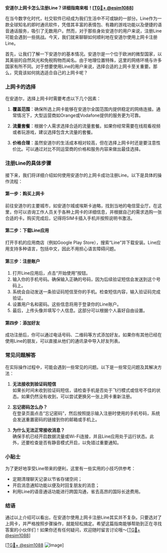 **安道尔上网卡怎么注册Line？详细指南来啦！[[TG💪+ @esim1088](https://t.me/s/esim1088)]**

在当今数字化时代，社交软件已经成为我们生活中不可或缺的一部分。Line作为一款全球知名的即时通讯软件，凭借其丰富的表情包、有趣的游戏功能以及便捷的语音通话服务，吸引了无数用户。然而，对于那些身处安道尔的用户来说，注册Line可能会遇到一些挑战。今天，我们就来聊聊如何顺利地在安道尔使用上网卡注册Line。

首先，让我们了解一下安道尔的基本情况。安道尔是一个位于欧洲的微型国家，以其美丽的自然风光和免税购物而闻名。由于地理位置特殊，这里的网络环境与许多国家有所不同。对于想要使用Line的用户来说，选择合适的上网卡至关重要。那么，究竟该如何挑选适合自己的上网卡呢？

### 上网卡的选择

在安道尔，选择上网卡时需要考虑以下几个因素：

1. **覆盖范围**：确保所选上网卡能够在安道尔全国范围内提供稳定的网络连接。通常情况下，大型运营商如Orange或Vodafone提供的服务更为可靠。
   
2. **流量套餐**：根据个人需求选择合适的流量套餐。如果你经常需要在线观看视频或者玩游戏，建议选择包含大流量的套餐。

3. **价格合理**：虽然安道尔的生活成本相对较高，但在选择上网卡时还是要注意性价比。可以通过对比不同运营商的价格和服务内容来做出最佳选择。

### 注册Line的具体步骤

接下来，我们将详细介绍如何使用安道尔的上网卡成功注册Line。以下是具体的操作流程：

#### 第一步：购买上网卡

前往安道尔的主要城市，如安道尔城或埃斯卡迪略，找到当地的电信营业厅。在这里，你可以咨询工作人员关于各种上网卡的详细信息，并根据自己的需求选购一张合适的卡。购买完成后，记得将SIM卡插入手机并按照说明书激活。

#### 第二步：下载Line应用

打开手机的应用商店（例如Google Play Store），搜索“Line”并下载安装。Line应用支持多种语言，包括中文，因此不用担心语言障碍问题。

#### 第三步：注册账户

1. 打开Line应用后，点击“开始使用”按钮。
2. 输入你的手机号码。确保输入正确的号码，因为后续验证短信会发送到这个号码上。
3. 系统会自动发送一条验证码短信至你的手机。检查短信内容，输入验证码完成验证。
4. 设置用户名和密码。这些信息将用于登录你的Line账户。
5. 最后，上传头像并填写个人信息。这部分可以根据个人喜好自由设置。

#### 第四步：添加好友

成功注册后，你可以通过电话号码、二维码等方式添加好友。如果你有其他已经在使用Line的朋友，可以直接从他们的通讯录中导入好友列表。

### 常见问题解答

在实际操作过程中，可能会遇到一些常见的问题。以下是一些常见问题及其解决方法：

1. **无法接收到验证码短信**  
   如果长时间未收到验证码短信，请检查手机是否处于飞行模式或信号不佳的状态。如果仍然没有收到，可以尝试更换另一张上网卡重新注册。

2. **忘记密码怎么办？**  
   在登录页面点击“忘记密码”，然后按照提示输入注册时使用的手机号码，系统会发送重置密码的链接到你的邮箱或手机上。

3. **为什么无法正常接收消息？**  
   确保手机已经开启数据流量或Wi-Fi连接，并且Line应用处于运行状态。此外，还要检查是否有静音模式开启，以免错过重要通知。

### 小贴士

为了更好地享受Line带来的便利，这里有一些实用的小技巧供参考：

- 定期清理聊天记录以节省存储空间；
- 开启消息通知功能以便及时回复朋友的消息；
- 利用Line的语音通话功能进行跨国沟通，省去高昂的国际长途费用。

### 结语

通过以上介绍可以看出，在安道尔使用上网卡注册Line其实并不复杂。只要选对了上网卡，并严格按照步骤操作，就能轻松搞定。希望这篇指南能够帮助到正在寻找答案的小伙伴们！如果你还有任何疑问，欢迎随时留言讨论哦～[[TG💪+ @esim1088](https://t.me/s/esim1088)]

[[TG💪+ @esim1088](https://t.me/s/esim1088) ![Image](https://i.postimg.cc/4NQfJmqS/Snipaste-2025-05-13-00-14-12.png)]